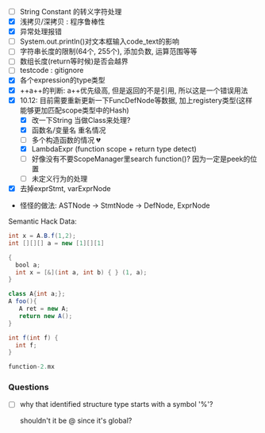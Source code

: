 - [ ] String Constant 的转义字符处理
- [x] 浅拷贝/深拷贝 : 程序鲁棒性
- [x] 异常处理报错
- [ ] System.out.println()对文本框输入code_text的影响
- [ ] 字符串长度的限制(64个, 255个), 添加负数, 运算范围等等
- [ ] 数组长度(return等时候)是否会越界
- [ ] testcode : gitignore
- [x] 各个expression的type类型
- [x] ++a++的判断: a++优先级高, 但是返回的不是引用, 所以这是一个错误用法
- [x] 10.12: 目前需要重新更新一下FuncDefNode等数据, 加上registery类型(这样能够更加匹配scope类型中的Hash)
  - [x] 改一下String 当做Class来处理?
  - [x] 函数名/变量名 重名情况
  - [ ] 多个构造函数的情况 :broken_heart:
  - [x] LambdaExpr (function scope + return type detect)
  - [ ] 好像没有不要ScopeManager里search function()? 因为一定是peek的位置
  - [ ] 未定义行为的处理
- [x] 去掉exprStmt, varExprNode
- 怪怪的做法: ASTNode → StmtNode → DefNode, ExprNode 




Semantic Hack Data:

```java
int x = A.B.f(1,2);
int [][][] a = new [1][][1]

{
  bool a;
  int x = [&](int a, int b) { } (1, a);
}

class A{int a;};
A foo(){
   A ret = new A;
   return new A();
}

int f(int f) {
  int f;
}

function-2.mx
```



### Questions

- [ ] why that identified structure type starts with a symbol '%'? 

  shouldn't it be @ since it's global?